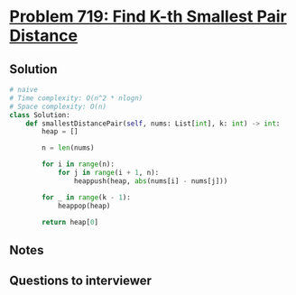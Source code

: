 # [Problem 719: Find K-th Smallest Pair Distance](https://leetcode.com/problems/find-k-th-smallest-pair-distance/)

## Solution

```py
# naive
# Time complexity: O(n^2 * nlogn)
# Space complexity: O(n)
class Solution:
    def smallestDistancePair(self, nums: List[int], k: int) -> int:
        heap = []

        n = len(nums)

        for i in range(n):
            for j in range(i + 1, n):
                heappush(heap, abs(nums[i] - nums[j]))

        for _ in range(k - 1):
            heappop(heap)

        return heap[0]
```

## Notes

## Questions to interviewer
